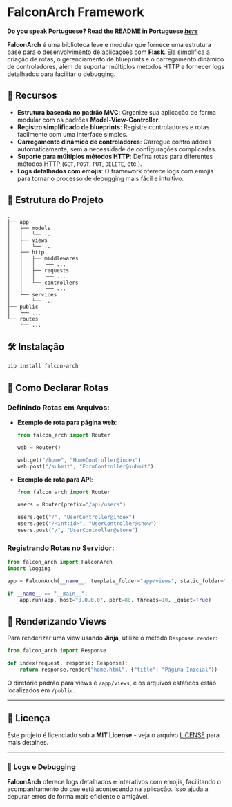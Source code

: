 # FalconArch Framework

**Do you speak Portuguese? Read the README in Portuguese _[here](https://github.com/celiovmjr/falcon-arch/blob/main/README_en.md)_**

**FalconArch** é uma biblioteca leve e modular que fornece uma estrutura base para o desenvolvimento de aplicações com **Flask**. Ela simplifica a criação de rotas, o gerenciamento de blueprints e o carregamento dinâmico de controladores, além de suportar múltiplos métodos HTTP e fornecer logs detalhados para facilitar o debugging.

## 🚀 Recursos

- **Estrutura baseada no padrão MVC**: Organize sua aplicação de forma modular com os padrões **Model-View-Controller**.
- **Registro simplificado de blueprints**: Registre controladores e rotas facilmente com uma interface simples.
- **Carregamento dinâmico de controladores**: Carregue controladores automaticamente, sem a necessidade de configurações complicadas.
- **Suporte para múltiplos métodos HTTP**: Defina rotas para diferentes métodos HTTP (`GET`, `POST`, `PUT`, `DELETE`, etc.).
- **Logs detalhados com emojis**: O framework oferece logs com emojis para tornar o processo de debugging mais fácil e intuitivo.

## 📂 Estrutura do Projeto

```
.
├── app
│   ├── models
│   │   └── ...
│   ├── views
│   │   └── ...
│   ├── http
│   │   ├── middlewares
│   │   │   └── ...
│   │   ├── requests
│   │   │   └── ...
│   │   └── controllers
│   │       └── ...
│   └── services
│       └── ...
├── public
│   └── ...
└── routes
    └── ...
```

## 🛠 Instalação

```bash
pip install falcon-arch
```

## 🎨 Como Declarar Rotas

### **Definindo Rotas em Arquivos**:

- **Exemplo de rota para página web**:

   ```python
   from falcon_arch import Router

   web = Router()

   web.get("/home", "HomeController@index")
   web.post("/submit", "FormController@submit")
   ```

- **Exemplo de rota para API**:

   ```python
   from falcon_arch import Router

   users = Router(prefix="/api/users")

   users.get("/", "UserController@index")
   users.get("/<int:id>", "UserController@show")
   users.post("/", "UserController@store")
   ```

### **Registrando Rotas no Servidor**:

```python
from falcon_arch import FalconArch
import logging

app = FalconArch(__name__, template_folder="app/views", static_folder="public")

if __name__ == "__main__":
    app.run(app, host="0.0.0.0", port=80, threads=10, _quiet=True)
```

## 📜 Renderizando Views

Para renderizar uma view usando **Jinja**, utilize o método `Response.render`:

```python
from falcon_arch import Response

def index(request, response: Response):
    return response.render("home.html", {"title": "Página Inicial"})
```

O diretório padrão para views é `/app/views`, e os arquivos estáticos estão localizados em `/public`.

---

## 📜 Licença

Este projeto é licenciado sob a **MIT License** - veja o arquivo [LICENSE](LICENSE) para mais detalhes.

---

### 🔧 Logs e Debugging

**FalconArch** oferece logs detalhados e interativos com emojis, facilitando o acompanhamento do que está acontecendo na aplicação. Isso ajuda a depurar erros de forma mais eficiente e amigável.
